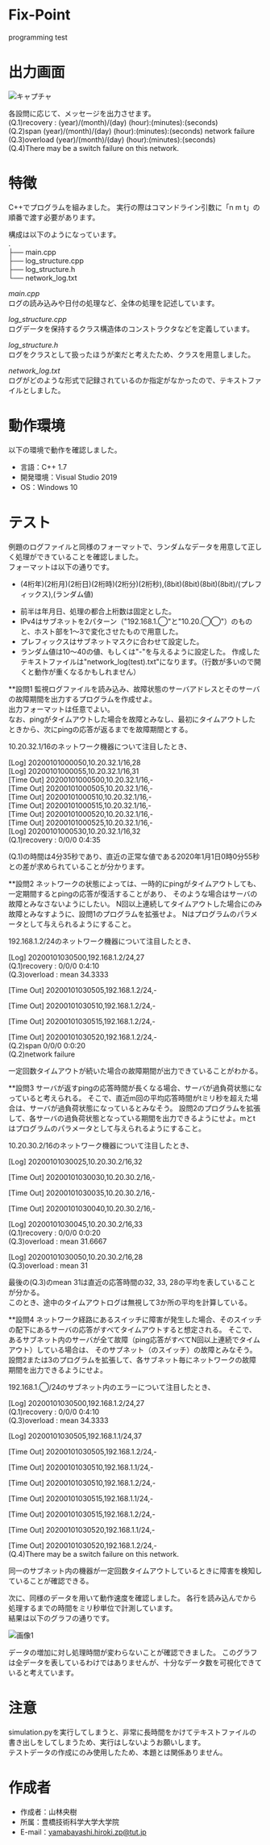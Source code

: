 # Fix-Point
programming test

# 出力画面

![キャプチャ](https://user-images.githubusercontent.com/58971155/151857013-353b2a37-3ff3-4cf4-ac10-b96a52268d7f.JPG)

各設問に応じて、メッセージを出力させます。  
(Q.1)recovery : (year)/(month)/(day) (hour):(minutes):(seconds)  
(Q.2)span (year)/(month)/(day) (hour):(minutes):(seconds) network failure  
(Q.3)overload (year)/(month)/(day) (hour):(minutes):(seconds)  
(Q.4)There may be a switch failure on this network.  
 
# 特徴
 
C++でプログラムを組みました。
実行の際はコマンドライン引数に「n m t」の順番で渡す必要があります。

構成は以下のようになっています。  
.  
├── main.cpp  
├── log_structure.cpp  
├── log_structure.h  
└── network_log.txt  
 
 *main.cpp*  
 ログの読み込みや日付の処理など、全体の処理を記述しています。
 
 *log_structure.cpp*  
 ログデータを保持するクラス構造体のコンストラクタなどを定義しています。
 
 *log_structure.h*  
 ログをクラスとして扱ったほうが楽だと考えたため、クラスを用意しました。
 
 *network_log.txt*  
 ログがどのような形式で記録されているのか指定がなかったので、テキストファイルとしました。
 
# 動作環境

以下の環境で動作を確認しました。  
* 言語：C++ 1.7  
* 開発環境：Visual Studio 2019  
* OS：Windows 10  
 
# テスト
 
例題のログファイルと同様のフォーマットで、ランダムなデータを用意して正しく処理ができていることを確認しました。  
フォーマットは以下の通りです。  
* (4桁年)(2桁月)(2桁日)(2桁時)(2桁分)(2桁秒),(8bit)(8bit)(8bit)(8bit)/(プレフィックス),(ランダム値)  
- 前半は年月日、処理の都合上桁数は固定とした。  
- IPv4はサブネットを2パターン（"192.168.1.◯"と"10.20.◯◯"）のものと、ホスト部を1～3で変化させたもので用意した。  
- プレフィックスはサブネットマスクに合わせて設定した。
- ランダム値は10～40の値、もしくは"-"を与えるように設定した。
作成したテキストファイルは"network_log(test).txt"になります。（行数が多いので開くと動作が重くなるかもしれません）  

**設問1
監視ログファイルを読み込み、故障状態のサーバアドレスとそのサーバの故障期間を出力するプログラムを作成せよ。  
出力フォーマットは任意でよい。  
なお、pingがタイムアウトした場合を故障とみなし、最初にタイムアウトしたときから、次にpingの応答が返るまでを故障期間とする。  

10.20.32.1/16のネットワーク機器について注目したとき、

[Log] 20200101000050,10.20.32.1/16,28  
[Log] 20200101000055,10.20.32.1/16,31  
[Time Out] 20200101000500,10.20.32.1/16,-  
[Time Out] 20200101000505,10.20.32.1/16,-  
[Time Out] 20200101000510,10.20.32.1/16,-  
[Time Out] 20200101000515,10.20.32.1/16,-  
[Time Out] 20200101000520,10.20.32.1/16,-  
[Time Out] 20200101000525,10.20.32.1/16,-  
[Log] 20200101000530,10.20.32.1/16,32  
        (Q.1)recovery : 0/0/0 0:4:35  

(Q.1)の時間は4分35秒であり、直近の正常な値である2020年1月1日0時0分55秒との差が求められていることが分かります。

**設問2
ネットワークの状態によっては、一時的にpingがタイムアウトしても、一定期間するとpingの応答が復活することがあり、
そのような場合はサーバの故障とみなさないようにしたい。
N回以上連続してタイムアウトした場合にのみ故障とみなすように、設問1のプログラムを拡張せよ。
Nはプログラムのパラメータとして与えられるようにすること。

192.168.1.2/24のネットワーク機器について注目したとき、  

[Log] 20200101030500,192.168.1.2/24,27  
        (Q.1)recovery : 0/0/0 0:4:10  
                        (Q.3)overload : mean 34.3333  

[Time Out] 20200101030505,192.168.1.2/24,-  

[Time Out] 20200101030510,192.168.1.2/24,-  

[Time Out] 20200101030515,192.168.1.2/24,-  

[Time Out] 20200101030520,192.168.1.2/24,-  
                (Q.2)span 0/0/0 0:0:20  
                (Q.2)network failure  

一定回数タイムアウトが続いた場合の故障期間が出力できていることがわかる。  

**設問3
サーバが返すpingの応答時間が長くなる場合、サーバが過負荷状態になっていると考えられる。
そこで、直近m回の平均応答時間がtミリ秒を超えた場合は、サーバが過負荷状態になっているとみなそう。
設問2のプログラムを拡張して、各サーバの過負荷状態となっている期間を出力できるようにせよ。mとtはプログラムのパラメータとして与えられるようにすること。

10.20.30.2/16のネットワーク機器について注目したとき、  

[Log] 20200101030025,10.20.30.2/16,32  

[Time Out] 20200101030030,10.20.30.2/16,-  

[Time Out] 20200101030035,10.20.30.2/16,-  

[Time Out] 20200101030040,10.20.30.2/16,-  
  
[Log] 20200101030045,10.20.30.2/16,33  
        (Q.1)recovery : 0/0/0 0:0:20  
                        (Q.3)overload : mean 31.6667  
                        
[Log] 20200101030050,10.20.30.2/16,28  
                        (Q.3)overload : mean 31  

最後の(Q.3)のmean 31は直近の応答時間の32, 33, 28の平均を表していることが分かる。  
このとき、途中のタイムアウトログは無視して3か所の平均を計算している。  

**設問4
ネットワーク経路にあるスイッチに障害が発生した場合、そのスイッチの配下にあるサーバの応答がすべてタイムアウトすると想定される。
そこで、あるサブネット内のサーバが全て故障（ping応答がすべてN回以上連続でタイムアウト）している場合は、
そのサブネット（のスイッチ）の故障とみなそう。
設問2または3のプログラムを拡張して、各サブネット毎にネットワークの故障期間を出力できるようにせよ。

192.168.1.◯/24のサブネット内のエラーについて注目したとき、  

[Log] 20200101030500,192.168.1.2/24,27  
        (Q.1)recovery : 0/0/0 0:4:10  
                        (Q.3)overload : mean 34.3333  
                        
[Log] 20200101030505,192.168.1.1/24,37  

[Time Out] 20200101030505,192.168.1.2/24,-  

[Time Out] 20200101030510,192.168.1.1/24,-  

[Time Out] 20200101030510,192.168.1.2/24,-  

[Time Out] 20200101030515,192.168.1.1/24,-  

[Time Out] 20200101030515,192.168.1.2/24,-  

[Time Out] 20200101030520,192.168.1.1/24,-  

[Time Out] 20200101030520,192.168.1.2/24,-  
                                (Q.4)There may be a switch failure on this network.  

同一のサブネット内の機器が一定回数タイムアウトしているときに障害を検知していることが確認できる。
                                
                                

次に、同様のデータを用いて動作速度を確認しました。
各行を読み込んでから処理するまでの時間をミリ秒単位で計測しています。  
結果は以下のグラフの通りです。  

![画像1](https://user-images.githubusercontent.com/58971155/151848254-3fb0f5ae-0c23-4db7-967d-a4d01f302b8d.jpg)

データの増加に対し処理時間が変わらないことが確認できました。
このグラフは全データを表しているわけではありませんが、十分なデータ数を可視化できていると考えています。
 
# 注意
 
simulation.pyを実行してしまうと、非常に長時間をかけてテキストファイルの書き出しをしてしまうため、実行はしないようお願いします。  
テストデータの作成にのみ使用したため、本題とは関係ありません。  
 
# 作成者
 
* 作成者：山林央樹  
* 所属：豊橋技術科学大学大学院  
* E-mail：yamabayashi.hiroki.zp@tut.jp  
